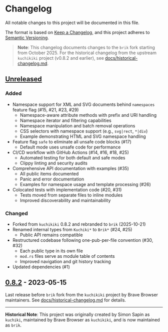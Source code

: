 # Changelog

All notable changes to this project will be documented in this file.

The format is based on [Keep a Changelog](https://keepachangelog.com/en/1.1.0/),
and this project adheres to [Semantic Versioning](https://semver.org/spec/v2.0.0.html).

> **Note**: This changelog documents changes to the `brik` fork starting from October 2025.
> For the historical changelog from the upstream `kuchikiki` project (v0.8.2 and earlier),
> see [docs/historical-changelog.md](docs/historical-changelog.md).

## [Unreleased]

### Added

- Namespace support for XML and SVG documents behind `namespaces` feature flag (#15, #21, #23, #29)
  - Namespace-aware attribute methods with prefix and URI handling
  - Namespace iterator and filtering capabilities
  - Namespace manipulation and batch removal operations
  - CSS selectors with namespace support (e.g., `svg|rect`, `*|div`)
  - Example demonstrating HTML and SVG namespace handling
- Feature flag `safe` to eliminate all unsafe code blocks (#17)
  - Default mode uses unsafe code for performance
- CI/CD workflow with GitHub Actions (#14, #16, #18, #25)
  - Automated testing for both default and safe modes
  - Clippy linting and security audits
- Comprehensive API documentation with examples (#35)
  - All public items documented
  - Panic and error documentation
  - Examples for namespace usage and template processing (#26)
- Colocated tests with implementation code (#20, #31)
  - Tests moved from separate files to inline modules
  - Improved discoverability and maintainability

### Changed

- Forked from `kuchikiki` 0.8.2 and rebranded to `brik` (2025-10-21)
- Renamed internal types from `Kuchiki*` to `Brik*` (#24, #25)
  - Public API remains compatible
- Restructured codebase following one-pub-per-file convention (#30, #32)
  - Each public type in its own file
  - `mod.rs` files serve as module table of contents
  - Improved navigation and git history tracking
- Updated dependencies (#1)

## [0.8.2] - 2023-05-15

Last release before `brik` fork from the `kuchikiki` project by Brave Browser maintainers.
See [docs/historical-changelog.md](docs/historical-changelog.md) for details.

---

**Historical Note**: This project was originally created by Simon Sapin as `kuchiki`,
maintained by Brave Browser as `kuchikiki`, and is now maintained as `brik`.

[unreleased]: https://github.com/theroyalwhee0/brik/compare/v0.8.2...HEAD
[0.8.2]: https://github.com/theroyalwhee0/brik/releases/tag/v0.8.2
